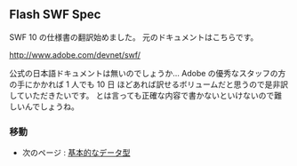 ## Flash SWF Spec
SWF 10 の仕様書の翻訳始めました。
元のドキュメントはこちらです。

http://www.adobe.com/devnet/swf/

公式の日本語ドキュメントは無いのでしょうか…
Adobe の優秀なスタッフの方の手にかかれば 1 人でも 10 日 ほどあれば訳せるボリュームだと思うので是非訳していただきたいです。
とは言っても正確な内容で書かないといけないので難しいんでしょうね。

### 移動

- 次のページ : [基本的なデータ型](wiki/基本的なデータ型)

